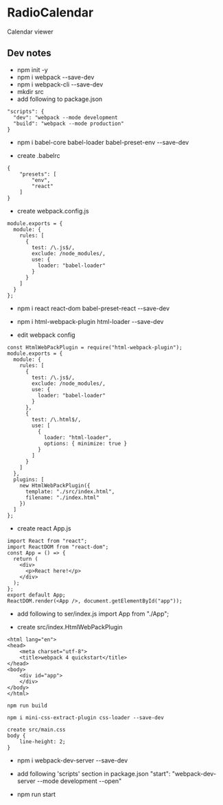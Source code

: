 # RadioCalendar
Calendar viewer

## Dev notes

* npm init -y
* npm i webpack --save-dev
* npm i webpack-cli --save-dev
* mkdir src
* add following to package.json
```
"scripts": {
  "dev": "webpack --mode development
  "build": "webpack --mode production"
}
```
* npm i babel-core babel-loader babel-preset-env --save-dev

* create .babelrc
```
{
    "presets": [
        "env",
        "react"
    ]
}
```

* create webpack.config.js
```
module.exports = {
  module: {
    rules: [
      {
        test: /\.js$/,
        exclude: /node_modules/,
        use: {
          loader: "babel-loader"
        }
      }
    ]
  }
};
```
* npm i react react-dom babel-preset-react --save-dev
* npm i html-webpack-plugin html-loader --save-dev

* edit webpack config
```
const HtmlWebPackPlugin = require("html-webpack-plugin");
module.exports = {
  module: {
    rules: [
      {
        test: /\.js$/,
        exclude: /node_modules/,
        use: {
          loader: "babel-loader"
        }
      },
      {
        test: /\.html$/,
        use: [
          {
            loader: "html-loader",
            options: { minimize: true }
          }
        ]
      }
    ]
  },
  plugins: [
    new HtmlWebPackPlugin({
      template: "./src/index.html",
      filename: "./index.html"
    })
  ]
};
```

* create react App.js
```
import React from "react";
import ReactDOM from "react-dom";
const App = () => {
  return (
    <div>
      <p>React here!</p>
    </div>
  );
};
export default App;
ReactDOM.render(<App />, document.getElementById("app"));
```
* add following to ser/index.js
import App from "./App";

* create src/index.HtmlWebPackPlugin<!DOCTYPE html>
```
<html lang="en">
<head>
    <meta charset="utf-8">
    <title>webpack 4 quickstart</title>
</head>
<body>
    <div id="app">
    </div>
</body>
</html>

npm run build

npm i mini-css-extract-plugin css-loader --save-dev

create src/main.css
body {
    line-height: 2;
}
```

* npm i webpack-dev-server --save-dev

* add following 'scripts' section in package.json
"start": "webpack-dev-server --mode development --open"

* npm run start
